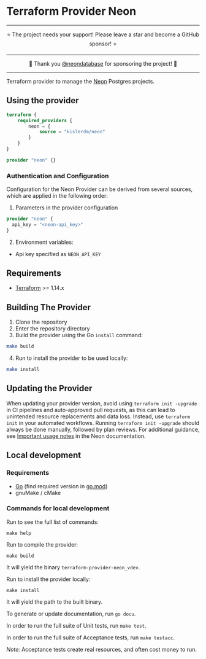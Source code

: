 # Terraform Provider Neon

-----

<div align="center">
    ⭐ The project needs your support! Please leave a star and become a GitHub sponsor! ⭐
</div>

-----

<div align="center">
    💖 Thank you <a href="https://github.com/neondatabase">@neondatabase</a> for sponsoring the project! 💖
</div>

-----

Terraform provider to manage the [Neon](https://neon.tech/) Postgres projects.

## Using the provider

```terraform
terraform {
    required_providers {
        neon = {
            source = "kislerdm/neon"
        }
    }
}

provider "neon" {}
```

### Authentication and Configuration

Configuration for the Neon Provider can be derived from several sources, which are applied in the following order:

1. Parameters in the provider configuration

```terraform
provider "neon" {
  api_key = "<neon-api_key>"
}
```

2. Environment variables:
- Api key specified as `NEON_API_KEY`

## Requirements

- [Terraform](https://www.terraform.io/downloads.html) >= 1.14.x

## Building The Provider

1. Clone the repository
2. Enter the repository directory
3. Build the provider using the Go `install` command: 
```sh
make build
```
4. Run to install the provider to be used locally:
```sh
make install
```

## Updating the Provider

When updating your provider version, avoid using `terraform init -upgrade` in CI pipelines and auto-approved pull requests, as this can lead to unintended resource replacements and data loss. Instead, use `terraform init` in your automated workflows. Running `terraform init -upgrade` should always be done manually, followed by plan reviews. For additional guidance, see [Important usage notes](https://neon.tech/docs/reference/terraform#important-usage-notes) in the Neon documentation.

## Local development

### Requirements

- [Go](https://golang.org/doc/install) (find required version in [go.mod](go.mod))
- gnuMake / cMake

### Commands for local development

Run to see the full list of commands:

```commandline
make help
```

Run to compile the provider:

```commandline
make build
```

It will yield the binary `terraform-provider-neon_vdev`.

Run to install the provider locally:

```commandline
make install
```

It will yield the path to the built binary.

To generate or update documentation, run `go docu`.

In order to run the full suite of Unit tests, run `make test`.

In order to run the full suite of Acceptance tests, run `make testacc`.

*Note:* Acceptance tests create real resources, and often cost money to run.
